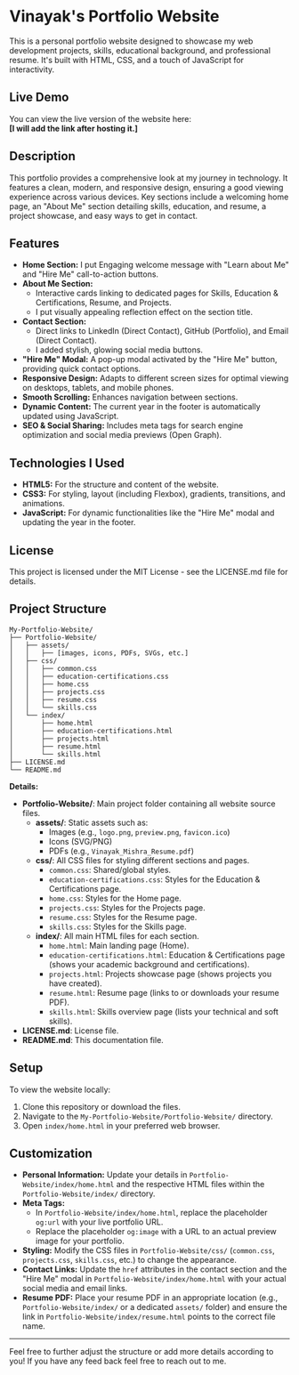 # Vinayak's Portfolio Website

This is a personal portfolio website designed to showcase my web development projects, skills, educational background, and professional resume. It's built with HTML, CSS, and a touch of JavaScript for interactivity.

## Live Demo

You can view the live version of the website here:  
**[I will add the link after hosting it.]**

## Description

This portfolio provides a comprehensive look at my journey in technology. It features a clean, modern, and responsive design, ensuring a good viewing experience across various devices. Key sections include a welcoming home page, an "About Me" section detailing skills, education, and resume, a project showcase, and easy ways to get in contact.

## Features

* **Home Section:** I put Engaging welcome message with "Learn about Me" and "Hire Me" call-to-action buttons.
* **About Me Section:**
    * Interactive cards linking to dedicated pages for Skills, Education & Certifications, Resume, and Projects.
    * I put visually appealing reflection effect on the section title.
* **Contact Section:**
    * Direct links to LinkedIn (Direct Contact), GitHub (Portfolio), and Email (Direct Contact).
    * I added stylish, glowing social media buttons.
* **"Hire Me" Modal:** A pop-up modal activated by the "Hire Me" button, providing quick contact options.
* **Responsive Design:** Adapts to different screen sizes for optimal viewing on desktops, tablets, and mobile phones.
* **Smooth Scrolling:** Enhances navigation between sections.
* **Dynamic Content:** The current year in the footer is automatically updated using JavaScript.
* **SEO & Social Sharing:** Includes meta tags for search engine optimization and social media previews (Open Graph).

## Technologies I Used

* **HTML5:** For the structure and content of the website.
* **CSS3:** For styling, layout (including Flexbox), gradients, transitions, and animations.
* **JavaScript:** For dynamic functionalities like the "Hire Me" modal and updating the year in the footer.

## License

This project is licensed under the MIT License - see the LICENSE.md file for details.

## Project Structure

```
My-Portfolio-Website/
├── Portfolio-Website/
│   ├── assets/
│   │   ├── [images, icons, PDFs, SVGs, etc.]
│   ├── css/
│   │   ├── common.css
│   │   ├── education-certifications.css
│   │   ├── home.css
│   │   ├── projects.css
│   │   ├── resume.css
│   │   └── skills.css
│   └── index/
│       ├── home.html
│       ├── education-certifications.html
│       ├── projects.html
│       ├── resume.html
│       └── skills.html
├── LICENSE.md
└── README.md
```

**Details:**

- **Portfolio-Website/**: Main project folder containing all website source files.
    - **assets/**: Static assets such as:
        - Images (e.g., `logo.png`, `preview.png`, `favicon.ico`)
        - Icons (SVG/PNG)
        - PDFs (e.g., `Vinayak_Mishra_Resume.pdf`)
    - **css/**: All CSS files for styling different sections and pages.
        - `common.css`: Shared/global styles.
        - `education-certifications.css`: Styles for the Education & Certifications page.
        - `home.css`: Styles for the Home page.
        - `projects.css`: Styles for the Projects page.
        - `resume.css`: Styles for the Resume page.
        - `skills.css`: Styles for the Skills page.
    - **index/**: All main HTML files for each section.
        - `home.html`: Main landing page (Home).
        - `education-certifications.html`: Education & Certifications page (shows your academic background and certifications).
        - `projects.html`: Projects showcase page (shows projects you have created).
        - `resume.html`: Resume page (links to or downloads your resume PDF).
        - `skills.html`: Skills overview page (lists your technical and soft skills).
- **LICENSE.md**: License file.
- **README.md**: This documentation file.

## Setup

To view the website locally:

1. Clone this repository or download the files.
2. Navigate to the `My-Portfolio-Website/Portfolio-Website/` directory.
3. Open `index/home.html` in your preferred web browser.

## Customization

* **Personal Information:** Update your details in `Portfolio-Website/index/home.html` and the respective HTML files within the `Portfolio-Website/index/` directory.
* **Meta Tags:**
    * In `Portfolio-Website/index/home.html`, replace the placeholder `og:url` with your live portfolio URL.
    * Replace the placeholder `og:image` with a URL to an actual preview image for your portfolio.
* **Styling:** Modify the CSS files in `Portfolio-Website/css/` (`common.css`, `projects.css`, `skills.css`, etc.) to change the appearance.
* **Contact Links:** Update the `href` attributes in the contact section and the "Hire Me" modal in `Portfolio-Website/index/home.html` with your actual social media and email links.
* **Resume PDF:** Place your resume PDF in an appropriate location (e.g., `Portfolio-Website/index/` or a dedicated `assets/` folder) and ensure the link in `Portfolio-Website/index/resume.html` points to the correct file name.

---

Feel free to further adjust the structure or add more details according to you!
If you have any feed back feel free to reach out to me.
